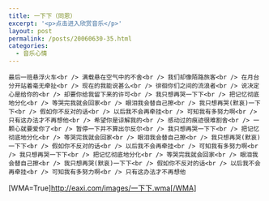 ```yaml
---
title: 一下下（同恩）
excerpt: '<p>点击进入欣赏音乐</p>'
layout: post
permalink: /posts/20060630-35.html
categories:
  - 音乐心情
---
```

`最后一班悬浮火车<br />
满载悬在空气中的不舍<br />
我们却像陌路旅客<br />
在月台分开站着毫无牵扯<br />
现在的我能说甚么<br />
徘徊你们之间的流浪者<br />
说决定心是给你的<br />
却要你给我留下来的许可<br />
我只想再哭一下下<br />
把记忆彻底地分化<br />
等哭完我就会回家<br />
眼泪我会替自己擦<br />
我只想再哭(默哀)一下下<br />
假如你不反对的话<br />
以后我不会再牵挂<br />
可知我有多努力啊<br />
只有这办法才不再想他<br />
希望你是谅解我的<br />
感动过的痕迹很难割舍<br />
一颗心就要爱你了<br />
暂停一下并不算出尔反尔<br />
我只想再哭一下下<br />
把记忆彻底地分化<br />
等哭完我就会回家<br />
眼泪我会替自己擦<br />
我只想再哭(默哀)一下下<br />
假如你不反对的话<br />
以后我不会再牵挂<br />
可知我有多努力啊<br />
我只想再哭一下下<br />
把记忆彻底地分化<br />
等哭完我就会回家<br />
眼泪我会替自己擦<br />
我只想再哭(默哀)一下下<br />
假如你不反对的话<br />
以后我不会再牵挂<br />
可知我有多努力啊<br />
只有这办法才不再想他`

[WMA=True]http://eaxi.com/images/一下下.wma[/WMA]
